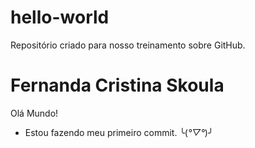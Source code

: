 # hello-world
Repositório criado para nosso treinamento sobre GitHub.

# Fernanda Cristina Skoula
Olá Mundo! 
- Estou fazendo meu primeiro commit. ╰(*°▽°*)╯
